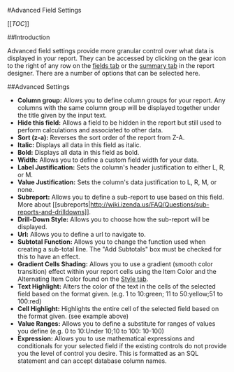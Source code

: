 #Advanced Field Settings

[[_TOC_]]

##Introduction

Advanced field settings provide more granular control over what data is displayed in your report. They can be accessed by clicking on the gear icon to the right of any row on the [fields tab](http://wiki.izenda.us/FAQ/Introduction#Fields-tab) or the [summary tab](http://wiki.izenda.us/FAQ/Introduction#Summary-tab) in the report designer. There are a number of options that can be selected here.

##Advanced Settings

* **Column group:** Allows you to define column groups for your report. Any columns with the same column group will be displayed together under the title given by the input text.
* **Hide this field:** Allows a field to be hidden in the report but still used to perform calculations and associated to other data.
* **Sort (z-a):** Reverses the sort order of the report from Z-A.
* **Italic:** Displays all data in this field as italic.
* **Bold:** Displays all data in this field as bold.
* **Width:** Allows you to define a custom field width for your data.
* **Label Justification:** Sets the column's header justification to either L, R, or M.
* **Value Justification:** Sets the column's data justification to L, R, M, or none.
* **Subreport:** Allows you to define a sub-report to use based on this field. More about [[subreports|http://wiki.izenda.us/FAQ/Questions/sub-reports-and-drilldowns]].
* **Drill-Down Style:** Allows you to choose how the sub-report will be displayed.
* **Url:** Allows you to define a url to navigate to.
* **Subtotal Function:** Allows you to change the function used when creating a sub-total line. The "Add Subtotals" box must be checked for this to have an effect.
* **Gradient Cells Shading:** Allows you to use a gradient (smooth color transition) effect within your report cells using the Item Color and the Alternating Item Color found on the [Style tab](http://wiki.izenda.us/FAQ/Introduction#Style-tab).
* **Text Highlight:** Alters the color of the text in the cells of the selected field based on the format given. (e.g. 1 to 10:green; 11 to 50:yellow;51 to 100:red)
* **Cell Highlight:** Highlights the entire cell of the selected field based on the format given. (see example above)
* **Value Ranges:** Allows you to define a substitute for ranges of values you define (e.g. 0 to 10:Under 10;10 to 100: 10-100)
* **Expression:** Allows you to use mathematical expressions and conditionals for your selected field if the existing controls do not provide you the level of control you desire. This is formatted as an SQL statement and can accept database column names.